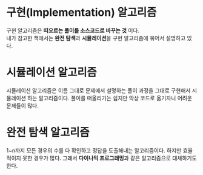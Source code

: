 # 구현(Implementation) 알고리즘
구현 알고리즘은 **떠오르는 풀이를 소스코드로 바꾸는 것** 이다.   
내가 참고한 책에서는 **완전 탐색**과 **시뮬레이션**을 구현 알고리즘에 묶어서 설명하고 있다.   

시뮬레이션 알고리즘
====
시뮬레이션 알고리즘은 이름 그대로 문제에서 설명하는 풀이 과정을 그대로 구현해서 시뮬레이션 하는 알고리즘이다.
풀이를 떠올리기는 쉽지만 막상 코드로 옮기자니 어려운 문제들이 많다.

완전 탐색 알고리즘
====
1~n까지 모든 경우의 수를 다 확인하고 정답을 도출해내는 알고리즘이다. 하지만 효율적이지 못한 경우가 많다.
그래서 **다이나믹 프로그래밍**과 같은 알고리즘으로 대체하기도 한다.

